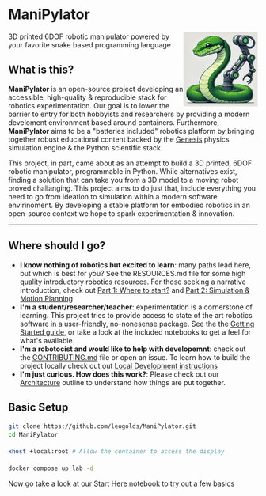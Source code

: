 # ManiPylator
<img src="logo.webp" width="150" height="150" align="right">

3D printed 6DOF robotic manipulator powered by your favorite snake based programming language

## What is this?

**ManiPylator** is an open-source project developing an accessible, high-quality & reproducible stack for robotics experimentation. Our goal is to lower the barrier to entry for both hobbyists and researchers by providing a modern develoment environment based around containers. Furthermore, **ManiPylator** aims to be a "batteries included" robotics platform by bringing together robust educational content backed by the [Genesis](https://genesis-world.readthedocs.io/en/latest/#) physics simulation engine & the Python scientific stack. 

This project, in part, came about as an attempt to build a 3D printed, 6DOF robotic manipulator, programmable in Python. While alternatives exist, finding a solution that can take you from a 3D model to a moving robot proved challanging. This project aims to do just that, include everything you need to go from ideation to simulation within a modern software envirinoment. By developing a stable platform for embodied robotics in an open-source context we hope to spark experimentation & innovation.

---

## Where should I go?

- **I know nothing of robotics but excited to learn**: many paths lead here, but which is best for you? See the RESOURCES.md file for some high quality introductory robotics resources. For those seeking a narrative introduction, check out [Part 1: Where to start?](https://hackaday.io/project/197770-manipylator/log/232565-manipilator-part-1-where-to-start) and [Part 2: Simulation & Motion Planning](https://hackaday.io/project/197770-manipylator/log/240946-manipylator-part-2-simulation-motion-planning)
- **I'm a student/researcher/teacher**: experimentation is a cornerstone of learning. This project tries to provide access to state of the art robotics software in a user-friendly, no-nonesense package. See the the [Getting Started guide](docs/GETTING_STARTED.md), or take a look at the included notebooks to get a feel for what's available. 
- **I'm a robotocist and would like to help with developemnt**: check out the [CONTRIBUTING.md](CONTRIBUTING.md) file or open an issue. To learn how to build the project locally check out out [Local Development instructions](docs/LOCAL_DEVELOPMENT.md)
- **I'm just curious. How does this work?**: Please check out our [Architecture](docs/ARCHITECTURE.md) outline to understand how things are put together.

## Basic Setup
``` bash
git clone https://github.com/leogolds/ManiPylator.git
cd ManiPylator

xhost +local:root # Allow the container to access the display

docker compose up lab -d
```
Now go take a look at our [Start Here notebook](http://localhost:8888/lab/tree/00-start-here.ipynb) to try out a few basics